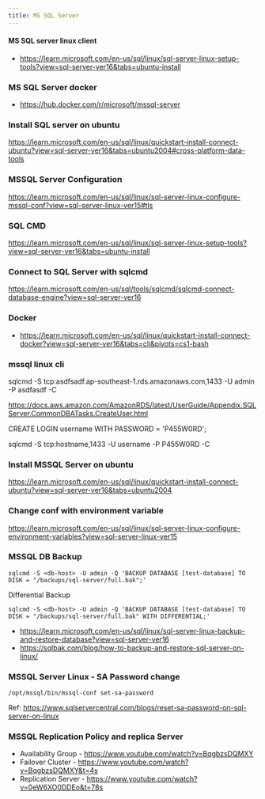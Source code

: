 ```yaml
---
title: MS SQL Server
---
```


#### MS SQL server linux client

- https://learn.microsoft.com/en-us/sql/linux/sql-server-linux-setup-tools?view=sql-server-ver16&tabs=ubuntu-install

### MS SQL Server docker 

- https://hub.docker.com/r/microsoft/mssql-server

### Install SQL server on ubuntu

https://learn.microsoft.com/en-us/sql/linux/quickstart-install-connect-ubuntu?view=sql-server-ver16&tabs=ubuntu2004#cross-platform-data-tools

### MSSQL Server Configuration

https://learn.microsoft.com/en-us/sql/linux/sql-server-linux-configure-mssql-conf?view=sql-server-linux-ver15#tls

### SQL CMD

https://learn.microsoft.com/en-us/sql/linux/sql-server-linux-setup-tools?view=sql-server-ver16&tabs=ubuntu-install

### Connect to SQL Server with sqlcmd

https://learn.microsoft.com/en-us/sql/tools/sqlcmd/sqlcmd-connect-database-engine?view=sql-server-ver16


### Docker

- https://learn.microsoft.com/en-us/sql/linux/quickstart-install-connect-docker?view=sql-server-ver16&tabs=cli&pivots=cs1-bash

### mssql linux cli

sqlcmd -S tcp:asdfsadf.ap-southeast-1.rds.amazonaws.com,1433 -U admin -P asdfasdf -C


https://docs.aws.amazon.com/AmazonRDS/latest/UserGuide/Appendix.SQLServer.CommonDBATasks.CreateUser.html

CREATE LOGIN username WITH PASSWORD = 'P455W0RD';

sqlcmd -S tcp:hostname,1433 -U username -P P455W0RD -C

### Install MSSQL Server on ubuntu

https://learn.microsoft.com/en-us/sql/linux/quickstart-install-connect-ubuntu?view=sql-server-ver16&tabs=ubuntu2004

### Change conf with environment variable 

https://learn.microsoft.com/en-us/sql/linux/sql-server-linux-configure-environment-variables?view=sql-server-linux-ver15

### MSSQL DB Backup

```
sqlcmd -S <db-host> -U admin -Q 'BACKUP DATABASE [test-database] TO DISK = "/backups/sql-server/full.bak";'
```

Differential Backup 

```
sqlcmd -S <db-host> -U admin -Q 'BACKUP DATABASE [test-database] TO DISK = "/backups/sql-server/full.bak" WITH DIFFERENTIAL;'
```

- https://learn.microsoft.com/en-us/sql/linux/sql-server-linux-backup-and-restore-database?view=sql-server-ver16
- https://sqlbak.com/blog/how-to-backup-and-restore-sql-server-on-linux/




### MSSQL Server Linux - SA Password change 

```
/opt/mssql/bin/mssql-conf set-sa-password
```

Ref: https://www.sqlservercentral.com/blogs/reset-sa-password-on-sql-server-on-linux

### MSSQL Replication Policy and replica Server 

- Availability Group - https://www.youtube.com/watch?v=BqgbzsDQMXY
- Failover Cluster - https://www.youtube.com/watch?v=BqgbzsDQMXY&t=4s
- Replication Server - https://www.youtube.com/watch?v=0eW6XO0DDEo&t=78s

